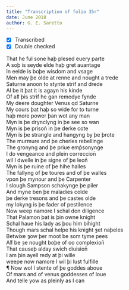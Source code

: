 ```yaml
---
title: "Transcription of folio 35r"
date: June 2018
author: G. E. Saretto
---
```


- [x] Transcribed
- [x] Double checked

That he ful sone haþ plesed euery parte  
A soþ is seyde elde haþ gret auantage  
In eelde is boþe wisdom and vsage  
Men may þe olde at renne and nought a trede  
Saturne anoon to stynte strif and drede  
Al be it þat it is agayn his kinde  
Of aỻ þis strif he gan remedye fynde  
My deere doughter Venus qd Saturne  
My cours þat haþ so wide for to turne  
haþ more power þan wot any man  
Myn is þe drynclyng in þe see so wan  
Myn is þe prison̄ in þe derke cote  
Myn is þe strangle and hangyng by þe þrote  
The murmure and þe cherles rebellinge  
The gronyng and þe priue emp̉sonynge  
I do vengeance and plein correccion̄  
wil I dwelle in þe signe of þe leon̄  
Myn is þe ruine of þe hihe halles  
The fallyng of þe toures and of þe walles  
vpon þe mynour and þe Carpenter  
I slough Sampson schakynge þe piler  
And myne ben þe maladies colde  
þe derke tresons and þe castes olde  
my lokyng is þe fader of pestilence  
Now weep namore I schal don diligence  
That Palamon þat is þin owne knight  
Schal haue his lady as þou him bihight  
Though mars schal helpe his knight ȝet naþeles  
Betwixe ȝow þer moot be som tyme pees  
Aỻ be ȝe nought boþe of oo complexion̄  
That causeþ alday swich diuision̄  
I am þin ayell redy at þi wille  
weepe now namore I wil þi lust fulfille  
¶ Now wol I stente of þe goddes aboue  
Of mars and of venus goddesses of loue  
And telle yow as pleinly as I can  
